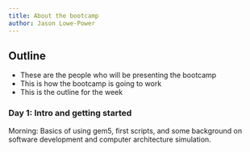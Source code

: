 ```yaml
---
title: About the bootcamp
author: Jason Lowe-Power
---
```


## Outline

- These are the people who will be presenting the bootcamp
- This is how the bootcamp is going to work
- This is the outline for the week

### Day 1: Intro and getting started

Morning: Basics of using gem5, first scripts, and some background on software development and computer architecture simulation.
